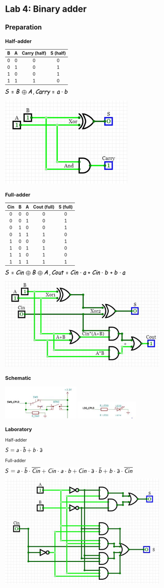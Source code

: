 # Lab 4: Binary adder

## Preparation

### Half-adder

| **B** | **A** | **Carry (half)** | **S (half)** |
| :-: | :-: | :-: | :-: |
| 0 | 0 | 0 | 0 |
| 0 | 1 | 0 | 1 |
| 1 | 0 | 0 | 1 |
| 1 | 1 | 1 | 0 |

![and_gates](../../Images/4-3.png)

![and_gates](../../Images/sim1.JPG)

### Full-adder

| **Cin** | **B** | **A** | **Cout (full)** | **S (full)** |
| :-: | :-: | :-: | :-: | :-: |
| 0 | 0 | 0 | 0 | 0 |
| 0 | 0 | 1 | 0 | 1 |
| 0 | 1 | 0 | 0 | 1 |
| 0 | 1 | 1 | 1 | 0 |
| 1 | 0 | 0 | 0 | 1 |
| 1 | 0 | 1 | 1 | 0 |
| 1 | 1 | 0 | 1 | 0 |
| 1 | 1 | 1 | 1 | 1 |

![and_gates](../../Images/4-4.png)

![and_gates](../../Images/sim2.JPG)

### Schematic

![and_gates](../../Images/sch41.JPG)
![and_gates](../../Images/sch42.JPG)

### Laboratory

Half-adder

![and_gates](../../Images/4-1.png)

Full-adder

![and_gates](../../Images/4-2.png)

![and_gates](../../Images/sim3.JPG)
